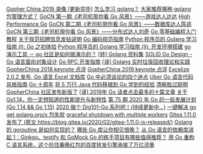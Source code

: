 [Gopher China 2019 录像 [更新完毕]](https://gocn.vip/topics/1)
[怎么学习 golang？](https://gocn.vip/topics/4)
[大家推荐哪种 golang 包管理方式？](https://gocn.vip/topics/9)
[GoCN 第一期《老司机带你看 Go 风景》——游戏达人达达](https://gocn.vip/topics/113)
[High Performance Go](https://gocn.vip/topics/155)
[GoCN 第二期《老司机带你看 Go 风景》——数据库达人陈非](https://gocn.vip/topics/230)
[GoCN 第三期《老司机带你看 Go 风景》——分布式达人刘奇](https://gocn.vip/topics/283)
[Go 零基础编程入门教程](https://gocn.vip/topics/1615)
[关于规范招聘信息发帖说明](https://gocn.vip/topics/1653)
[Go 编码规范指南](https://gocn.vip/topics/8164)
[ Python 程序员的 Golang 学习指南 (I): Go 之初体验](https://gocn.vip/topics/8198)
[Python 程序员的 Golang 学习指南 (II): 开发环境搭建](https://gocn.vip/topics/8199)
[go 演示工具 － go 社区是如何做演示的？](https://gocn.vip/topics/8220)
[[转] Golang 资料集](https://gocn.vip/topics/8227)
[SOLID Go Design - Go 语言面向对象设计](https://gocn.vip/topics/8231)
[Go RPC 开发指南](https://gocn.vip/topics/8237)
[[译] Golang 实时垃圾回收理论和实践](https://gocn.vip/topics/8351)
[GopherChina 2018 keynote 点评](https://gocn.vip/topics/8841)
[GopherChina 2019 keynote 点评](https://gocn.vip/topics/9310)
[Excelize 2.0.2 发布, Go 语言 Excel 文档库](https://gocn.vip/topics/9492)
[Go 中必须谈论的四个迷点](https://gocn.vip/topics/9599)
[Uber Go 语言代码风格指南](https://gocn.vip/topics/9600)
[Go 十周年](https://gocn.vip/topics/9601)
[将 5 万行 Java 代码移植到 Go 学到的经验](https://gocn.vip/topics/9602)
[清晰胜过聪明](https://gocn.vip/topics/9604)
[GopherChina 社区发布新版了](https://gocn.vip/topics/9608)
[[译] 2019年 Go 读者点击最多的十篇文章](https://gocn.vip/topics/9609)
[关于 Go1.14，你一定想知道的性能提升与新特性](https://gocn.vip/topics/9611)
[第 75 期 2020 年 Go 的一些发展计划 (Go 1.14 && Go 1.15)](https://gocn.vip/topics/9615)
[2020 做个 Dig101-Go 系列吧！(持续更新中...)](https://gocn.vip/topics/9642)
[一键解决 go get golang.org/x 包失败](https://gocn.vip/topics/9643)
[graceful shutdown with multiple workers](https://gocn.vip/topics/9645)
[Gitea 1.11.0 发布了 (原文 https://blog.gitea.io/2020/02/gitea-1.11.0-is-released/)](https://gocn.vip/topics/9674)
[Golang 的 goroutine 是如何实现的？](https://gocn.vip/topics/9749)
[哪些 Go 库让你相见恨晚？](https://gocn.vip/topics/9750)
[从 Go 语言的依赖库讲起 1：Ginkgo、testify 和 GoMock ](https://gocn.vip/topics/9760)
[Go 的练手项目有哪些值得推荐？](https://gocn.vip/topics/9761)
[用 Go 重构 C 语言系统，这个抗住春晚红包的百度转发引擎承接了万亿流量](https://gocn.vip/topics/9768)
